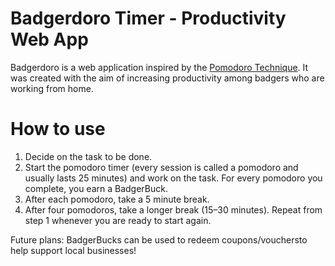# Badgerdoro Timer - Productivity Web App
Badgerdoro is a web application inspired by the [Pomodoro Technique](https://en.wikipedia.org/wiki/Pomodoro_Technique#:~:text=The%20Pomodoro%20Technique%20is%20a,length%2C%20separated%20by%20short%20breaks). It was created with the aim of increasing productivity among badgers who are working from home. 

# How to use
1. Decide on the task to be done.
2. Start the pomodoro timer (every session is called a pomodoro and usually lasts 25 minutes) and work on the task. For every pomodoro you complete, you earn a BadgerBuck.
3. After each pomodoro, take a 5 minute break.
4. After four pomodoros, take a longer break (15–30 minutes). Repeat from step 1 whenever you are ready to start again.

Future plans: BadgerBucks can be used to redeem coupons/vouchersto help support local businesses!

